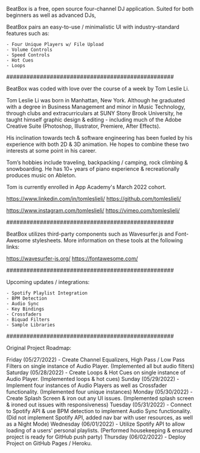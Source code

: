 BeatBox is a free, open source four-channel DJ application. Suited for both beginners as well as advanced DJs, 

BeatBox pairs an easy-to-use / minimalistic UI with industry-standard features such as:

    - Four Unique Players w/ File Upload
    - Volume Controls
    - Speed Controls
    - Hot Cues
    - Loops

##################################################

BeatBox was coded with love over the course of a week by Tom Leslie Li.

Tom Leslie Li was born in Manhattan, New York. Although he graduated with a degree in Business Management and minor in Music Technology, through clubs and extracurriculars at SUNY Stony Brook University, he taught himself graphic design & editing - including much of the Adobe Creative Suite (Photoshop, Illustrator, Premiere, After Effects).

His inclination towards tech & software engineering has been fueled by his experience with both 2D & 3D animation. He hopes to combine these two interests at some point in his career.

Tom’s hobbies include traveling, backpacking / camping, rock climbing & snowboarding.
He has 10+ years of piano experience & recreationally produces music on Ableton.

Tom is currently enrolled in App Academy's March 2022 cohort.

https://www.linkedin.com/in/tomleslieli/
https://github.com/tomleslieli/

https://www.instagram.com/tomleslieli/
https://vimeo.com/tomleslieli/

##################################################

BeatBox utilizes third-party components such as Wavesurfer.js and Font-Awesome stylesheets. More information on these tools at the following links:

https://wavesurfer-js.org/
https://fontawesome.com/

##################################################

Upcoming updates / integrations:

    - Spotify Playlist Integration
    - BPM Detection
    - Audio Sync
    - Key Bindings
    - Crossfaders
    - Biquad Filters
    - Sample Libraries

##################################################

Original Project Roadmap:

Friday (05/27/2022) - Create Channel Equalizers, High Pass / Low Pass Filters on single instance of Audio Player. (Implemented all but audio filters)
Saturday (05/28/2022) - Create Loops & Hot Cues on single instance of Audio Player. (Implemented loops & hot cues)
Sunday (05/29/2022) - Implement four instances of Audio Players as well as Crossfader functionality. (Implemented four unique instances)
Monday (05/30/2022) - Create Splash Screen & iron out any UI issues. (Implemented splash screen & ironed out issues with responsiveness)
Tuesday (05/31/2022) - Connect to Spotify API & use BPM detection to implement Audio Sync functionality. (Did not implement Spotify API, added nav bar with user resources, as well as a Night Mode)
Wednesday (06/01/2022) - Utilize Spotify API to allow loading of a users' personal playlists. (Performed housekeeping & ensured project is ready for GitHub push party)
Thursday (06/02/2022) - Deploy Project on GitHub Pages / Heroku.
